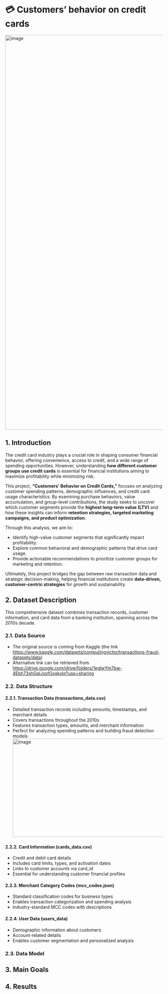 # 💳 Customers’ behavior on credit cards

<img width="2240" height="1260" alt="image" src="https://github.com/user-attachments/assets/965c5dab-9bc6-42a3-918e-5c9a33b1209b" />

## 1. Introduction

The credit card industry plays a crucial role in shaping consumer financial behavior, offering convenience, access to credit, and a wide range of spending opportunities. However, understanding **how different customer groups use credit cards** is essential for financial institutions aiming to maximize profitability while minimizing risk.

This project, **“Customers’ Behavior on Credit Cards,”** focuses on analyzing customer spending patterns, demographic influences, and credit card usage characteristics. By examining purchase behaviors, value accumulation, and group-level contributions, the study seeks to uncover which customer segments provide the **highest long-term value (LTV)** and how these insights can inform **retention strategies, targeted marketing campaigns, and product optimization**.

Through this analysis, we aim to:

* Identify high-value customer segments that significantly impact profitability.
* Explore common behavioral and demographic patterns that drive card usage.
* Provide actionable recommendations to prioritize customer groups for marketing and retention.

Ultimately, this project bridges the gap between raw transaction data and strategic decision-making, helping financial institutions create **data-driven, customer-centric strategies** for growth and sustainability.

## 2. Dataset Description

This comprehensive dataset combines transaction records, customer information, and card data from a banking institution, spanning across the 2010s decade.

### 2.1. Data Source
- The original source is coming from Kaggle (the link https://www.kaggle.com/datasets/computingvictor/transactions-fraud-datasets/data)
- Alternative link can be retrieved from https://drive.google.com/drive/folders/1eglwYm7bw-4Ebh73shGaIJssfGxqkxlq?usp=sharing

### 2.2. Data Structure
#### 2.2.1. Transaction Data (transactions_data.csv)
- Detailed transaction records including amounts, timestamps, and merchant details
- Covers transactions throughout the 2010s
- Features transaction types, amounts, and merchant information
- Perfect for analyzing spending patterns and building fraud detection models
  <img width="834" height="314" alt="image" src="https://github.com/user-attachments/assets/5a19ff83-e394-4481-b681-e121ff55569b" />


#### 2.2.2. Card Information (cards_data.csv)
- Credit and debit card details
- Includes card limits, types, and activation dates
- Links to customer accounts via card_id
- Essential for understanding customer financial profiles
#### 2.2.3. Merchant Category Codes (mcc_codes.json)
- Standard classification codes for business types
- Enables transaction categorization and spending analysis
- Industry-standard MCC codes with descriptions
#### 2.2.4. User Data (users_data)
- Demographic information about customers
- Account-related details
- Enables customer segmentation and personalized analysis

### 2.3. Data Model

## 3. Main Goals

## 4. Results


